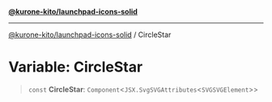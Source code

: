 [**@kurone-kito/launchpad-icons-solid**](../README.md)

***

[@kurone-kito/launchpad-icons-solid](../globals.md) / CircleStar

# Variable: CircleStar

> `const` **CircleStar**: `Component`\<`JSX.SvgSVGAttributes`\<`SVGSVGElement`\>\>
